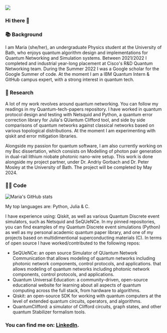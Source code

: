 ![](https://komarev.com/ghpvc/?username=mgg39&style=for-the-badge&color=blueviolet)

### Hi there 👋

### 📚 Background
I am Maria (she/her), an undergraduate Physics student at the University of Bath, who enjoys quantum algorithm design and implementations for Quantum Networking and Simulation systems.
Between 2021/2022 I completed and industrial year-long placement at Cisco's R&D Quantum Networking team. During the Summer 2022 I was a Google scholar for the Google Summer of code. At the moment I am a IBM Quantum Intern & GitHub campus expert, with a strong interest in quantum tech.

### 📝 Research 
A lot of my work revolves around quantum networking. You can follow my readings in my Quantum-tech-papers repository.
I have worked in quantum protocol design and testing with Netsquid and Python, a quantum error correction library for Julia's QUantum Clifford tool, and side by side comparisons of quantum networks against classical networks based on various topological distributions.
At the moment I am experimenting with qiskit and error mitigation libraries.

Alongside my passion for quantum software, I am also currently working on my Bsc dissertation, which consists on Modelling of photon pair generation in dual-rail lithium niobate photonic nano-wire setup. This work is done alongside my project partner, under Dr. Andriy Gorbach and Dr. Peter Mosley at the University of Bath. The project will be completed by May 2024.

### 👩‍💻 Code 
![Maria's GitHub stats](https://github-readme-stats.vercel.app/api?username=mgg39&count_private=true&show_icons=true&theme=nightowl&hide=prs,contribs)

My top languages are: Python, Julia & C.

I have experience using: Qiskit, as well as various Quantum Discrete event simulators, such as Netsquid and SeQUeNCe. 
In my pinned repositories, you can find examples of my Quantum Discrete event simulations (Python) as well as my personal academic quantum paper library, and one of my projects based on multidimentional superconducting materials (C).
In terms of open source I have worked/contributed to the following repos:
- SeQUeNCe: an open source Simulator of QUantum Network Communication that allows modeling of quantum networks including photonic network components, control protocols, and applications. that allows modeling of quantum networks including photonic network components, control protocols, and applications. 
- Quantum Universal Education: a community-driven, open-source educational website for learning about all aspects of quantum computing across the full stack, from hardware to algorithms.
- Qiskit: an open-source SDK for working with quantum computers at the level of extended quantum circuits, operators, and algorithms. 
- QuantumClifford: a simulator of Clifford circuits, graph states, and other quantum Stabilizer formalism tools. 

### You can find me on: [LinkedIn][1].
[1]: https://www.linkedin.com/in/maria-gragera-garces/


